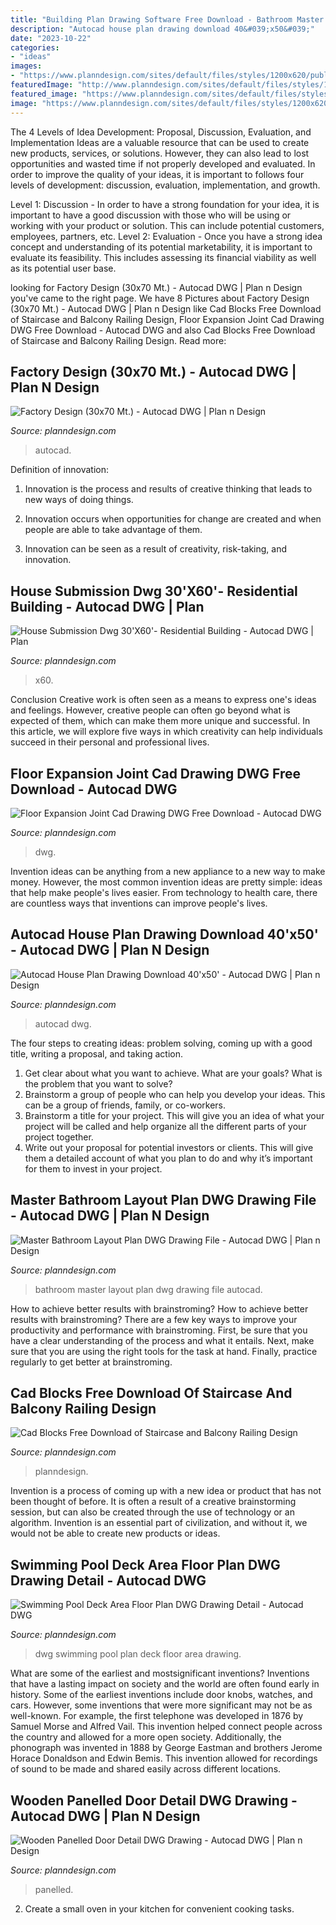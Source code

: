 ```yaml
---
title: "Building Plan Drawing Software Free Download - Bathroom Master Layout Plan Dwg Drawing File Autocad"
description: "Autocad house plan drawing download 40&#039;x50&#039;"
date: "2023-10-22"
categories:
- "ideas"
images:
- "https://www.planndesign.com/sites/default/files/styles/1200x620/public/2020/06/swimming-pool-deck-area-floor-plan-dwg-drawing-detail.jpg?itok=SwpHL-LJ"
featuredImage: "http://www.planndesign.com/sites/default/files/styles/1200x620/public/2019/09/cad-blocks-free-download-of-staircase-and-balcony-railing-design.jpg?itok=Tw5vCTNT"
featured_image: "https://www.planndesign.com/sites/default/files/styles/1200x620/public/dwgs/2018/04/19/image1_26.jpg?itok=npYGqmLJ"
image: "https://www.planndesign.com/sites/default/files/styles/1200x620/public/2019/11/wooden-panelled-door-detail-dwg-drawing.jpg?itok=elferrG-"
---
```



The 4 Levels of Idea Development: Proposal, Discussion, Evaluation, and Implementation
Ideas are a valuable resource that can be used to create new products, services, or solutions. However, they can also lead to lost opportunities and wasted time if not properly developed and evaluated.
In order to improve the quality of your ideas, it is important to follows four levels of development: discussion, evaluation, implementation, and growth.

Level 1: Discussion - In order to have a strong foundation for your idea, it is important to have a good discussion with those who will be using or working with your product or solution. This can include potential customers, employees, partners, etc. Level 2: Evaluation - Once you have a strong idea concept and understanding of its potential marketability, it is important to evaluate its feasibility. This includes assessing its financial viability as well as its potential user base.

	

		
looking for Factory Design (30x70 Mt.) - Autocad DWG | Plan n Design you've came to the right page. We have 8 Pictures about Factory Design (30x70 Mt.) - Autocad DWG | Plan n Design like Cad Blocks Free Download of Staircase and Balcony Railing Design, Floor Expansion Joint Cad Drawing DWG Free Download - Autocad DWG and also Cad Blocks Free Download of Staircase and Balcony Railing Design. Read more:
		
    
## Factory Design (30x70 Mt.) - Autocad DWG | Plan N Design

<img loading=lazy src="https://www.planndesign.com/sites/default/files/styles/1200x620/public/dwgs/2016/09/14/image1_24.jpg?itok=dy2RNDhk" onerror="this.onerror=null;this.src='https://tse1.mm.bing.net/th?id=OIP.q0RuWI7vsTiSmyLkWmcagAHaD0&amp;pid=15.1';" alt="Factory Design (30x70 Mt.) - Autocad DWG | Plan n Design">

_Source: planndesign.com_

>autocad. 

	

Definition of innovation:
1. Innovation is the process and results of creative thinking that leads to new ways of doing things.
2. Innovation occurs when opportunities for change are created and when people are able to take advantage of them.

3. Innovation can be seen as a result of creativity, risk-taking, and innovation.

    
## House Submission Dwg 30&#039;X60&#039;- Residential Building - Autocad DWG | Plan

<img loading=lazy src="https://www.planndesign.com/sites/default/files/styles/1200x620/public/dwgs/2018/04/19/image1_26.jpg?itok=npYGqmLJ" onerror="this.onerror=null;this.src='https://tse4.mm.bing.net/th?id=OIP.Cj3VsbHmauaOVBZJSGi69AHaD0&amp;pid=15.1';" alt="House Submission Dwg 30&#039;X60&#039;- Residential Building - Autocad DWG | Plan">

_Source: planndesign.com_

>x60. 

	

Conclusion
Creative work is often seen as a means to express one's ideas and feelings. However, creative people can often go beyond what is expected of them, which can make them more unique and successful. In this article, we will explore five ways in which creativity can help individuals succeed in their personal and professional lives.

    
## Floor Expansion Joint Cad Drawing DWG Free Download - Autocad DWG

<img loading=lazy src="https://www.planndesign.com/sites/default/files/styles/1200x620/public/2019/12/floor-expansion-joint-cad-drawing-dwg-free-download.jpg?itok=vckmCYyV" onerror="this.onerror=null;this.src='https://tse2.mm.bing.net/th?id=OIP.caI6JWDe_ucoRGZc3aEO-gHaD0&amp;pid=15.1';" alt="Floor Expansion Joint Cad Drawing DWG Free Download - Autocad DWG">

_Source: planndesign.com_

>dwg. 

	

Invention ideas can be anything from a new appliance to a new way to make money. However, the most common invention ideas are pretty simple: ideas that help make people's lives easier. From technology to health care, there are countless ways that inventions can improve people's lives.

    
## Autocad House Plan Drawing Download 40&#039;x50&#039; - Autocad DWG | Plan N Design

<img loading=lazy src="http://www.planndesign.com/sites/default/files/styles/1200x620/public/2019/09/autocad-house-plan-drawing-download-40-x50-.jpg?itok=EnC09Z4a" onerror="this.onerror=null;this.src='https://tse3.mm.bing.net/th?id=OIP.TZ1qd5h_JJ-5nbdNiDwJrwHaD0&amp;pid=15.1';" alt="Autocad House Plan Drawing Download 40&#039;x50&#039; - Autocad DWG | Plan n Design">

_Source: planndesign.com_

>autocad dwg. 

	

The four steps to creating ideas: problem solving, coming up with a good title, writing a proposal, and taking action.
1. Get clear about what you want to achieve. What are your goals? What is the problem that you want to solve? 
2. Brainstorm a group of people who can help you develop your ideas. This can be a group of friends, family, or co-workers. 
3. Brainstorm a title for your project. This will give you an idea of what your project will be called and help organize all the different parts of your project together. 
4. Write out your proposal for potential investors or clients. This will give them a detailed account of what you plan to do and why it’s important for them to invest in your project.

    
## Master Bathroom Layout Plan DWG Drawing File - Autocad DWG | Plan N Design

<img loading=lazy src="https://www.planndesign.com/sites/default/files/styles/1200x620/public/2021/01/master-bathroom-layout-plan-dwg-drawing-file.jpg?itok=g-x2-3D1" onerror="this.onerror=null;this.src='https://tse3.mm.bing.net/th?id=OIP.lFcreDNEe0otcaR0eMxgZQHaD0&amp;pid=15.1';" alt="Master Bathroom Layout Plan DWG Drawing File - Autocad DWG | Plan n Design">

_Source: planndesign.com_

>bathroom master layout plan dwg drawing file autocad. 

	

How to achieve better results with brainstroming?
How to achieve better results with brainstroming? There are a few key ways to improve your productivity and performance with brainstroming. First, be sure that you have a clear understanding of the process and what it entails. Next, make sure that you are using the right tools for the task at hand. Finally, practice regularly to get better at brainstroming.

    
## Cad Blocks Free Download Of Staircase And Balcony Railing Design

<img loading=lazy src="http://www.planndesign.com/sites/default/files/styles/1200x620/public/2019/09/cad-blocks-free-download-of-staircase-and-balcony-railing-design.jpg?itok=Tw5vCTNT" onerror="this.onerror=null;this.src='https://tse4.mm.bing.net/th?id=OIP._K1sWdSo0imNh5bkfZviHQHaD0&amp;pid=15.1';" alt="Cad Blocks Free Download of Staircase and Balcony Railing Design">

_Source: planndesign.com_

>planndesign. 

	

Invention is a process of coming up with a new idea or product that has not been thought of before. It is often a result of a creative brainstorming session, but can also be created through the use of technology or an algorithm. Invention is an essential part of civilization, and without it, we would not be able to create new products or ideas.

    
## Swimming Pool Deck Area Floor Plan DWG Drawing Detail - Autocad DWG

<img loading=lazy src="https://www.planndesign.com/sites/default/files/styles/1200x620/public/2020/06/swimming-pool-deck-area-floor-plan-dwg-drawing-detail.jpg?itok=SwpHL-LJ" onerror="this.onerror=null;this.src='https://tse3.mm.bing.net/th?id=OIP.eqrO8ZYtYCDM0zVTQhNqfAHaD0&amp;pid=15.1';" alt="Swimming Pool Deck Area Floor Plan DWG Drawing Detail - Autocad DWG">

_Source: planndesign.com_

>dwg swimming pool plan deck floor area drawing. 

	

What are some of the earliest and mostsignificant inventions?
Inventions that have a lasting impact on society and the world are often found early in history. Some of the earliest inventions include door knobs, watches, and cars. However, some inventions that were more significant may not be as well-known. For example, the first telephone was developed in 1876 by Samuel Morse and Alfred Vail. This invention helped connect people across the country and allowed for a more open society. Additionally, the phonograph was invented in 1888 by George Eastman and brothers Jerome Horace Donaldson and Edwin Bemis. This invention allowed for recordings of sound to be made and shared easily across different locations.

    
## Wooden Panelled Door Detail DWG Drawing - Autocad DWG | Plan N Design

<img loading=lazy src="https://www.planndesign.com/sites/default/files/styles/1200x620/public/2019/11/wooden-panelled-door-detail-dwg-drawing.jpg?itok=elferrG-" onerror="this.onerror=null;this.src='https://tse1.mm.bing.net/th?id=OIP.mZ6XCCC9dVdaRsoApcyopwHaD0&amp;pid=15.1';" alt="Wooden Panelled Door Detail DWG Drawing - Autocad DWG | Plan n Design">

_Source: planndesign.com_

>panelled. 

	

2. Create a small oven in your kitchen for convenient cooking tasks.

